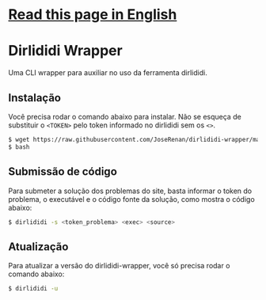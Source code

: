 # [Read this page in English](https://github.com/JoseRenan/dirlididi-wrapper/blob/master/README_en.md)

# Dirlididi Wrapper

Uma CLI wrapper para auxiliar no uso da ferramenta dirlididi.

## Instalação

Você precisa rodar o comando abaixo para instalar. Não se esqueça de substituir o `<TOKEN>` pelo token informado no dirlididi sem os `<>`.

```sh
$ wget https://raw.githubusercontent.com/JoseRenan/dirlididi-wrapper/master/dirlididi-wrapper.py && (python dirlididi-wrapper.py -i <TOKEN>; rm dirlididi-wrapper.py)
$ bash
```

## Submissão de código

Para submeter a solução dos problemas do site, basta informar o token do problema, o executável e o código fonte da solução, como mostra o código abaixo:

```sh
$ dirlididi -s <token_problema> <exec> <source>
```

## Atualização

Para atualizar a versão do dirlididi-wrapper, você só precisa rodar o comando abaixo:

```sh
$ dirlididi -u
```
